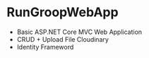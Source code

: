 # RunGroopWebApp
- Basic ASP.NET Core MVC Web Application
- CRUD + Upload File Cloudinary
- Identity Frameword
